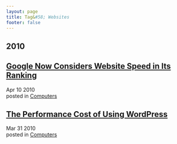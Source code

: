 ```yaml
---
layout: page
title: Tag&#58; Websites
footer: false
---
```


<div id="blog-archives" class="category">
<h2>2010</h2>

<article>
<h1><a href="/2010/04/10/google-now-considers-website-speed-in-its-ranking/index.html">Google Now Considers Website Speed in Its Ranking</a></h1>
<time datetime="2010-04-10T00:00:00-06:00" pubdate><span class='month'>Apr</span> <span class='day'>10</span> <span class='year'>2010</span></time>
<footer>
<span class="categories">posted in 
<a href='/categories/computers/'>Computers</a></span>
</footer>
</article>

<article>
<h1><a href="/2010/03/31/performance-cost-of-using-wordpress/index.html">The Performance Cost of Using WordPress</a></h1>
<time datetime="2010-03-31T00:00:00-06:00" pubdate><span class='month'>Mar</span> <span class='day'>31</span> <span class='year'>2010</span></time>
<footer>
<span class="categories">posted in 
<a href='/categories/computers/'>Computers</a></span>
</footer>
</article>
</div>
